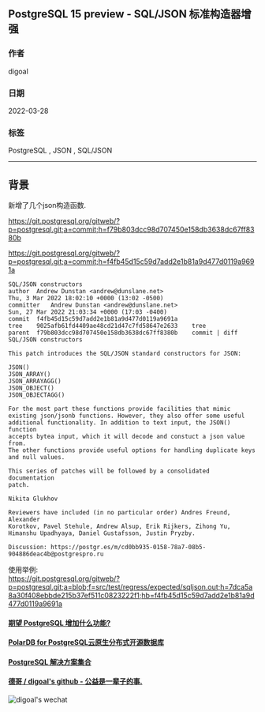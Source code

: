 ## PostgreSQL 15 preview - SQL/JSON 标准构造器增强     
                
### 作者                        
digoal                        
                        
### 日期                        
2022-03-28                       
                        
### 标签                        
PostgreSQL , JSON , SQL/JSON    
                        
----                        
                        
## 背景     
新增了几个json构造函数.    
  
https://git.postgresql.org/gitweb/?p=postgresql.git;a=commit;h=f79b803dcc98d707450e158db3638dc67ff8380b  
  
https://git.postgresql.org/gitweb/?p=postgresql.git;a=commit;h=f4fb45d15c59d7add2e1b81a9d477d0119a9691a  
  
```  
SQL/JSON constructors  
author	Andrew Dunstan <andrew@dunslane.net>	  
Thu, 3 Mar 2022 18:02:10 +0000 (13:02 -0500)  
committer	Andrew Dunstan <andrew@dunslane.net>	  
Sun, 27 Mar 2022 21:03:34 +0000 (17:03 -0400)  
commit	f4fb45d15c59d7add2e1b81a9d477d0119a9691a  
tree	9025afb61fd4409ae48cd21d47c7fd58647e2633	tree  
parent	f79b803dcc98d707450e158db3638dc67ff8380b	commit | diff  
SQL/JSON constructors  
  
This patch introduces the SQL/JSON standard constructors for JSON:  
  
JSON()  
JSON_ARRAY()  
JSON_ARRAYAGG()  
JSON_OBJECT()  
JSON_OBJECTAGG()  
  
For the most part these functions provide facilities that mimic  
existing json/jsonb functions. However, they also offer some useful  
additional functionality. In addition to text input, the JSON() function  
accepts bytea input, which it will decode and constuct a json value from.  
The other functions provide useful options for handling duplicate keys  
and null values.  
  
This series of patches will be followed by a consolidated documentation  
patch.  
  
Nikita Glukhov  
  
Reviewers have included (in no particular order) Andres Freund, Alexander  
Korotkov, Pavel Stehule, Andrew Alsup, Erik Rijkers, Zihong Yu,  
Himanshu Upadhyaya, Daniel Gustafsson, Justin Pryzby.  
  
Discussion: https://postgr.es/m/cd0bb935-0158-78a7-08b5-904886deac4b@postgrespro.ru  
```  
  
使用举例:   
https://git.postgresql.org/gitweb/?p=postgresql.git;a=blob;f=src/test/regress/expected/sqljson.out;h=7dca5a8a30f408ebbde215b37ef511c0823222f1;hb=f4fb45d15c59d7add2e1b81a9d477d0119a9691a   
  
  
    
  
#### [期望 PostgreSQL 增加什么功能?](https://github.com/digoal/blog/issues/76 "269ac3d1c492e938c0191101c7238216")
  
  
#### [PolarDB for PostgreSQL云原生分布式开源数据库](https://github.com/ApsaraDB/PolarDB-for-PostgreSQL "57258f76c37864c6e6d23383d05714ea")
  
  
#### [PostgreSQL 解决方案集合](https://yq.aliyun.com/topic/118 "40cff096e9ed7122c512b35d8561d9c8")
  
  
#### [德哥 / digoal's github - 公益是一辈子的事.](https://github.com/digoal/blog/blob/master/README.md "22709685feb7cab07d30f30387f0a9ae")
  
  
![digoal's wechat](../pic/digoal_weixin.jpg "f7ad92eeba24523fd47a6e1a0e691b59")
  
